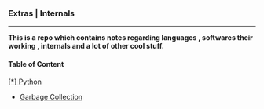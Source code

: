 <h3>Extras | Internals </h3><hr>
<b>This is a repo which contains notes regarding languages , softwares their working , internals and a lot of other cool stuff.</b>
  <br>
 <h4>Table of Content</h4>
   <a href="./python/"> [*] Python </a>
<br>
  <ul>
  <li><a href="./python/GarbageCollection.md " &nbsp &nbsp &nbsp &nbsp &nbsp &nbsp >Garbage Collection</a></li><br>
  </ul>
<br>

